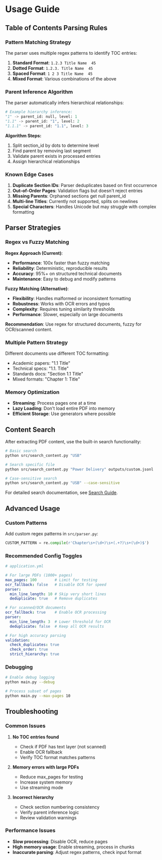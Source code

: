 # Usage Guide

## Table of Contents Parsing Rules

### Pattern Matching Strategy

The parser uses multiple regex patterns to identify TOC entries:

1. **Standard Format**: `1.2.3 Title Name  45`
2. **Dotted Format**: `1.2.3. Title Name  45`
3. **Spaced Format**: `1 2 3 Title Name  45`
4. **Mixed Format**: Various combinations of the above

### Parent Inference Algorithm

The parser automatically infers hierarchical relationships:

```python
# Example hierarchy inference:
"1" -> parent_id: null, level: 1
"1.1" -> parent_id: "1", level: 2
"1.1.1" -> parent_id: "1.1", level: 3
```

**Algorithm Steps:**
1. Split section_id by dots to determine level
2. Find parent by removing last segment
3. Validate parent exists in processed entries
4. Assign hierarchical relationships

### Known Edge Cases

1. **Duplicate Section IDs**: Parser deduplicates based on first occurrence
2. **Out-of-Order Pages**: Validation flags but doesn't reject entries
3. **Missing Parents**: Orphaned sections get null parent_id
4. **Multi-line Titles**: Currently not supported, splits on newlines
5. **Special Characters**: Handles Unicode but may struggle with complex formatting

## Parser Strategies

### Regex vs Fuzzy Matching

**Regex Approach (Current)**:
- **Performance**: 100x faster than fuzzy matching
- **Reliability**: Deterministic, reproducible results
- **Accuracy**: 95%+ on structured technical documents
- **Maintenance**: Easy to debug and modify patterns

**Fuzzy Matching (Alternative)**:
- **Flexibility**: Handles malformed or inconsistent formatting
- **Robustness**: Works with OCR errors and typos
- **Complexity**: Requires tuning similarity thresholds
- **Performance**: Slower, especially on large documents

**Recommendation**: Use regex for structured documents, fuzzy for OCR/scanned content.

### Multiple Pattern Strategy

Different documents use different TOC formatting:
- Academic papers: "1.1 Title"
- Technical specs: "1.1. Title" 
- Standards docs: "Section 1.1 Title"
- Mixed formats: "Chapter 1: Title"

### Memory Optimization

- **Streaming**: Process pages one at a time
- **Lazy Loading**: Don't load entire PDF into memory
- **Efficient Storage**: Use generators where possible

## Content Search

After extracting PDF content, use the built-in search functionality:

```bash
# Basic search
python src/search_content.py "USB"

# Search specific file
python src/search_content.py "Power Delivery" outputs/custom.jsonl

# Case-sensitive search
python src/search_content.py "USB" --case-sensitive
```

For detailed search documentation, see [Search Guide](SEARCH.md).

## Advanced Usage

### Custom Patterns

Add custom regex patterns in `src/parser.py`:

```python
CUSTOM_PATTERN = re.compile(r'Chapter\s+(\d+)\s+(.+?)\s+(\d+)$')
```

### Recommended Config Toggles

```yaml
# application.yml

# For large PDFs (1000+ pages)
max_pages: 100        # Limit for testing
ocr_fallback: false   # Disable OCR for speed
parser:
  min_line_length: 10 # Skip very short lines
  deduplicate: true   # Remove duplicates

# For scanned/OCR documents
ocr_fallback: true    # Enable OCR processing
parser:
  min_line_length: 3  # Lower threshold for OCR
  deduplicate: false  # Keep all OCR results

# For high accuracy parsing
validation:
  check_duplicates: true
  check_order: true
  strict_hierarchy: true
```

### Debugging

```bash
# Enable debug logging
python main.py --debug

# Process subset of pages
python main.py --max-pages 10
```

## Troubleshooting

### Common Issues

1. **No TOC entries found**
   - Check if PDF has text layer (not scanned)
   - Enable OCR fallback
   - Verify TOC format matches patterns

2. **Memory errors with large PDFs**
   - Reduce max_pages for testing
   - Increase system memory
   - Use streaming mode

3. **Incorrect hierarchy**
   - Check section numbering consistency
   - Verify parent inference logic
   - Review validation warnings

### Performance Issues

- **Slow processing**: Disable OCR, reduce pages
- **High memory usage**: Enable streaming, process in chunks
- **Inaccurate parsing**: Adjust regex patterns, check input format